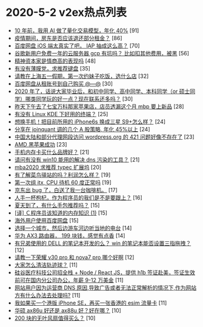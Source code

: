 # 2020-5-2 v2ex热点列表

+ [10 年前，我用 AI 做了量化交易模型，年化 40%](https://www.v2ex.com/t/668050#reply91) [91]
+ [疫情期间，房东是否应该退还部分租金？](https://www.v2ex.com/t/668026#reply86) [86]
+ [百度网盘 iOS 端太真实了吧， IAP 抽成这么高？](https://www.v2ex.com/t/668014#reply70) [70]
+ [谷歌新用户免费一年的云服务器 gcp 有坑吗？ 比如扣其他费用，被黑](https://www.v2ex.com/t/668018#reply56) [56]
+ [精神资本家是情商高的表现吗](https://www.v2ex.com/t/668038#reply48) [48]
+ [有没有薄膜党，求推荐键盘](https://www.v2ex.com/t/668029#reply35) [35]
+ [请教在上海五一假期，第一次约妹子吃饭，选什么店](https://www.v2ex.com/t/668101#reply32) [32]
+ [百度网盘从租账号到自己购买 @—@](https://www.v2ex.com/t/668031#reply30) [30]
+ [2020 年了，话说大家毕业后，和初中同学、高中同学、本科同学（or 硕士同学）哪类同学玩的好一点？现在联系还多吗？](https://www.v2ex.com/t/668078#reply30) [30]
+ [昨天下午去了七宝万科那家苹果店，店员透漏这个月 mbp 要上新品](https://www.v2ex.com/t/668021#reply28) [28]
+ [有没有 Linux KDE 下好用的终端？](https://www.v2ex.com/t/668091#reply25) [25]
+ [想换手机！把目前所用的 iPhone6s 换成三星 S9+怎么样？](https://www.v2ex.com/t/668025#reply24) [24]
+ [分享在 joinquant 调的几个 A 股策略, 年化 45%以上](https://www.v2ex.com/t/668089#reply24) [24]
+ [中国大陆和部分代理网段访问 wordpress.org 的 421 问题好像不存在了](https://www.v2ex.com/t/668028#reply23) [23]
+ [AMD 黑苹果成功](https://www.v2ex.com/t/668034#reply23) [23]
+ [手机内存卡买什么品牌好？](https://www.v2ex.com/t/668045#reply21) [21]
+ [请问有没有 win10 能用的解决 dns 污染的工具？](https://www.v2ex.com/t/668074#reply21) [21]
+ [mba2020 求推荐 typec 扩展坞](https://www.v2ex.com/t/668022#reply20) [20]
+ [有了解菜鸟驿站的吗？利润怎么样？](https://www.v2ex.com/t/668027#reply19) [19]
+ [第一次组 itx, CPU 待机 60 度正常吗](https://www.v2ex.com/t/668128#reply19) [19]
+ [京东出 bug 了，白送了我一台咖啡机。](https://www.v2ex.com/t/668130#reply17) [17]
+ [人手一杯枸杞，作为程序员的我们是不是要跟上？](https://www.v2ex.com/t/668115#reply16) [16]
+ [夏天到了，有什么手包推荐吗？](https://www.v2ex.com/t/668046#reply15) [15]
+ [[译] Ｃ程序员该知道的内存知识 (1)](https://www.v2ex.com/t/668069#reply15) [15]
+ [海外用户使用百度网盘](https://www.v2ex.com/t/668093#reply15) [15]
+ [选择一个城市，然后边游车河边听当地的电台](https://www.v2ex.com/t/668052#reply14) [14]
+ [华为 AX3 路由器， 199 块钱，感觉有点香](https://www.v2ex.com/t/668108#reply14) [14]
+ [有兄弟使用的 DELL 的笔记本开发的么？ win 的笔记本能否设置三指拖拽？](https://www.v2ex.com/t/668016#reply12) [12]
+ [请教一下荣耀 v30 pro 和 nova7 pro 哪个好啊](https://www.v2ex.com/t/668082#reply12) [12]
+ [大家怎么清洁轨迹球？](https://www.v2ex.com/t/668044#reply11) [11]
+ [硅谷医疗科技公司招全栈 + Node / React JS，提供 h1b 签证赴美，签证生效前可在国内分公司办公，年薪 9-12 万美金](https://www.v2ex.com/t/668073#reply11) [11]
+ [网站用户因为运营商 DNS 原因,导致广告或者无法正常解析的情况下,作为网站方有什么办法去处理吗?](https://www.v2ex.com/t/668077#reply11) [11]
+ [我如果买一个港版 iPhone SE，再买一张香港的 esim 流量卡](https://www.v2ex.com/t/668136#reply11) [11]
+ [华硕 ax86u 好还是 ax88u 好？好在哪？](https://www.v2ex.com/t/668114#reply10) [10]
+ [200 块的无叶风扇值得买么？](https://www.v2ex.com/t/668140#reply10) [10]
